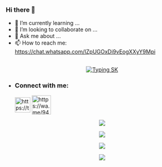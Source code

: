 ### Hi there 👋

- 🌱 I’m currently learning ...
- 👯 I’m looking to collaborate on ...
- 💬 Ask me about ...
- 📫 How to reach me: https://chat.whatsapp.com/IZpUGOxDi9vEogXXyY9Mpi

## <!-- Typing SK -->
<p align="center">
    <a href="https://github.com/Sithuwa">
        <img align="center"
        src="https://readme-typing-svg.herokuapp.com/?size=30&width=500&lines=HI!!+I+am+SIthum%20+%20OKalhara+..."
            alt="Typing SK"
        />
    </a>
</p>                              

- <h3 align="left">Connect with me:</h3><p>   <a href="https://www.facebook.com/sithum.kalhara.7315?mibextid=ZbWKwL" target="blank"><img align="center" src="https://telegra.ph/file/662c210a37fda75941792.jpg" alt="https://telegra.ph/file/a171ac66c22c5617fe27b.png" height="40" width="40" /></a>  <a href="https://wa.me/94761516805" target="blank"><img align="center" src="https://cdn-icons-png.flaticon.com/512/5649/5649647.png" alt="https://wa.me/94761516805" height="50" width="50" /></a> 
</p>



 <p align="center"> <a href="https://github.com/Sithuwa"><img src="https://github-profile-trophy.vercel.app/?username=Sithuwa&no-bg=true&no-frame=false&theme=algolia"></a></p>

<p align="center"> <a href="https://github.com/Sithuwa"><img  src="http://github-readme-streak-stats.herokuapp.com?user=Sithuwa&theme=github-dark-red&hide_border=false&background=DDD9DA00&stroke=FF0000&fire=FF0000&ring=FF0000&currStreakNum=FF0000&currStreakLabel=FF0000&sideLabels=FF0000&dates=FF0000&sideNums=FF0000"></a></p>
<p align="center"> <a href="https://github.com/Sithuwa"><img src="https://github-readme-stats.vercel.app/api?username=Sithuwa&theme=algolia&bg_color=DDD9DA00&text_color=AAFF00&show_icons=TRUE&icon_color=AAFF00" > </a> </p>
<p align="center"> <a href="https://github.com/Sithuwa"><img src="https://github-readme-stats.vercel.app/api/top-langs/?username=Sithuwa&hide=css,html&theme=algolia&bg_color=DDD9DA00&text_color=FF0000" > </a> </p>
